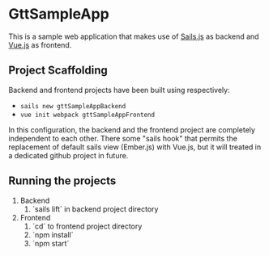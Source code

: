 # GttSampleApp
This is a sample web application that makes use of [Sails.js](https://sailsjs.com/) as backend and [Vue.js](https://vuejs.org/) as frontend.

## Project Scaffolding
Backend and frontend projects have been built using respectively:
- `sails new gttSampleAppBackend`
- `vue init webpack gttSampleAppFrontend`

In this configuration, the backend and the frontend project are completely independent to each other. There some "sails hook" that permits the replacement of default sails view (Ember.js) with Vue.js, but it will treated in a dedicated github project in future.

## Running the projects
1. Backend
    1. ´sails lift´ in backend project directory
2. Frontend
    1. ´cd´ to frontend project directory
    2. ´npm install´
    3. ´npm start´
